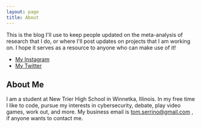 ```yaml
---
layout: page
title: About
---
```


<p class="message">
  This is the blog I'll use to keep people updated on the meta-analysis of research that I do, or where I'll post updates on projects that I am working on. I hope it serves as a resource to anyone who can make use of it!
</p>



* [My Instagram](https://www.instagram.com/tomserrino/)
* [My Twitter](https://twitter.com/tommyserrino)

## About Me

I am a student at New Trier High School in Winnetka, Illinois. In my free time I like to code, pursue my interests in cybersecurity, debate, play video games, work out, and more. My business email is tom.serrino@gmail.com , if anyone wants to contact me.
